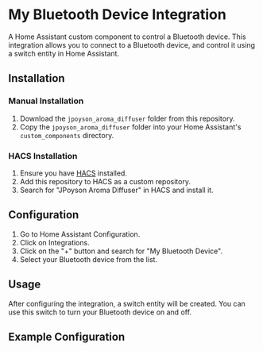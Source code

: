 # My Bluetooth Device Integration

A Home Assistant custom component to control a Bluetooth device. This integration allows you to connect to a Bluetooth device, and control it using a switch entity in Home Assistant.

## Installation

### Manual Installation

1. Download the `jpoyson_aroma_diffuser` folder from this repository.
2. Copy the `jpoyson_aroma_diffuser` folder into your Home Assistant's `custom_components` directory.

### HACS Installation

1. Ensure you have [HACS](https://hacs.xyz/) installed.
2. Add this repository to HACS as a custom repository.
3. Search for "JPoyson Aroma Diffuser" in HACS and install it.

## Configuration

1. Go to Home Assistant Configuration.
2. Click on Integrations.
3. Click on the "+" button and search for "My Bluetooth Device".
4. Select your Bluetooth device from the list.

## Usage

After configuring the integration, a switch entity will be created. You can use this switch to turn your Bluetooth device on and off.

## Example Configuration
